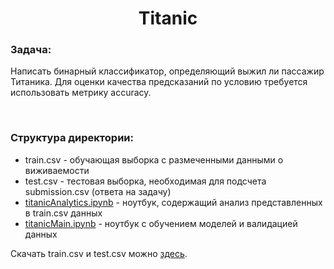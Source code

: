 <h1 align='center'>Titanic</h1>
<h3>Задача:</h3>
<p>Написать бинарный классификатор, определяющий выжил ли пассажир Титаника. Для оценки качества предсказаний по условию требуется использовать метрику
  accuracy.</p>
<br>
<h3>Структура директории:</h3>
<ul>
  <li>train.csv - обучающая выборка с размеченными данными о виживаемости</li>
  <li>test.csv - тестовая выборка, необходимая для подсчета submission.csv (ответа на задачу)</li>
  <li><a href='https://github.com/Krukrukruzhka/Titanic/blob/main/titanicAnalytics.ipynb'>titanicAnalytics.ipynb</a> - ноутбук, содержащий анализ представленных в train.csv данных</li>
  <li><a href='https://github.com/Krukrukruzhka/Titanic/blob/main/titanicAnalytics.ipynb'>titanicMain.ipynb</a> - ноутбук с обучением моделей и валидацией данных</li>
</ul>

Скачать train.csv и test.csv можно <a href='https://www.kaggle.com/competitions/titanic/data'>здесь</a>.
